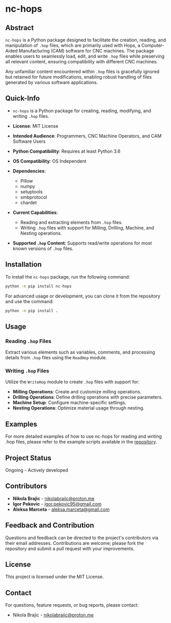 # nc-hops

## Abstract

`nc-hops` is a Python package designed to facilitate the creation, reading, and manipulation of `.hop` files, which are primarily used with Hops, a Computer-Aided Manufacturing (CAM) software for CNC machines. The package enables users to seamlessly load, edit, and write `.hop` files while preserving all relevant content, ensuring compatibility with different CNC machines.

Any unfamiliar content encountered within `.hop` files is gracefully ignored but retained for future modifications, enabling robust handling of files generated by various software applications.

## Quick-Info

- `nc-hops` is a Python package for creating, reading, modifying, and writing `.hop` files.
- **License**: MIT License
- **Intended Audience**: Programmers, CNC Machine Operators, and CAM Software Users
- **Python Compatibility**: Requires at least Python 3.6
- **OS Compatibility**: OS Independent
- **Dependencies**: 
  - Pillow
  - numpy
  - setuptools
  - smbprotocol
  - chardet

- **Current Capabilities**:
  - Reading and extracting elements from `.hop` files.
  - Writing `.hop` files with support for Milling, Drilling, Machine, and Nesting operations.
- **Supported `.hop` Content**: Supports read/write operations for most known versions of `.hop` files.

## Installation

To install the `nc-hops` package, run the following command:
```bash
python -m pip install nc-hops
```

For advanced usage or development, you can clone it from the repository and use the command:
```bash 
python -m pip install .
```

## Usage

### Reading `.hop` Files

Extract various elements such as variables, comments, and processing details from `.hop` files using the `ReadHop` module.

### Writing `.hop` Files

Utilize the `WriteHop` module to create `.hop` files with support for:
- **Milling Operations**: Create and customize milling operations.
- **Drilling Operations**: Define drilling operations with precise parameters.
- **Machine Setup**: Configure machine-specific settings.
- **Nesting Operations**: Optimize material usage through nesting.

## Examples
For more detailed examples of how to use nc-hops for reading and writing .hop files, please refer to the example scripts available in the [repository](https://github.com/apers0/nc-hops).

## Project Status

Ongoing - Actively developed 

## Contributors

- **Nikola Brajic** - [nikolabrajic@proton.me](mailto:nikolabrajic@proton.me)
- **Igor Pekovic** - [igor.pekovic95@gmail.com](mailto:igor.pekovic95@gmail.com)
- **Aleksa Marceta** - [aleksa.marceta@gmail.com](mailto:aleksa.marceta@gmail.com)

## Feedback and Contribution

Questions and feedback can be directed to the project's contributors via their email addresses. Contributions are welcome; please fork the repository and submit a pull request with your improvements.

## License

This project is licensed under the MIT License.

## Contact

For questions, feature requests, or bug reports, please contact:
- Nikola Brajic - [nikolabrajic@proton.me](mailto:nikolabrajic@proton.me)

